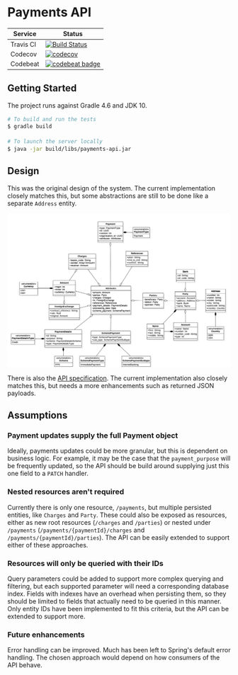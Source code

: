# Payments API

| Service | Status |
| --- | --- |
| Travis CI | [![Build Status](https://travis-ci.org/kwyse/payments-api.svg?branch=master)](https://travis-ci.org/kwyse/payments-api) |
| Codecov | [![codecov](https://codecov.io/gh/kwyse/payments-api/branch/master/graph/badge.svg)](https://codecov.io/gh/kwyse/payments-api) |
| Codebeat | [![codebeat badge](https://codebeat.co/badges/826c7327-613d-49c9-9837-38766606d3f8)](https://codebeat.co/projects/github-com-kwyse-payments-api-master) |

## Getting Started

The project runs against Gradle 4.6 and JDK 10.

```bash
# To build and run the tests
$ gradle build

# To launch the server locally
$ java -jar build/libs/payments-api.jar
```

## Design

This was the original design of the system. The current implementation closely
matches this, but some abstractions are still to be done like a separate
`Address` entity.

![Original API design](docs/original_api_design.png)

There is also the [API specification](https://kwyse.github.io/payments-api/).
The current implementation also closely matches this, but needs a more
enhancements such as returned JSON payloads.

## Assumptions

### Payment updates supply the full Payment object

Ideally, payments updates could be more granular, but this is dependent on
business logic. For example, it may be the case that the `payment_purpose` will
be frequently updated, so the API should be build around supplying just this
one field to a `PATCH` handler.

### Nested resources aren't required

Currently there is only one resource, `/payments`, but multiple persisted
entities, like `Charges` and `Party`. These could also be exposed as resources,
either as new root resources (`/charges` and `/parties`) or nested under
`/payments` (`/payments/{paymentId}/charges` and `/payments/{paymentId}/parties`).
The API can be easily extended to support either of these approaches.

### Resources will only be queried with their IDs

Query parameters could be added to support more complex querying and filtering,
but each supported parameter will need a corresponding database index. Fields
with indexes have an overhead when persisting them, so they should be limited
to fields that actually need to be queried in this manner. Only entity IDs have
been implemented to fit this criteria, but the API can be extended to support
more.

### Future enhancements

Error handling can be improved. Much has been left to Spring's default error
handling. The chosen approach would depend on how consumers of the API behave.